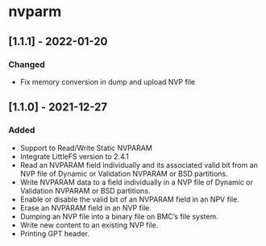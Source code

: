 # nvparm

## [1.1.1] - 2022-01-20

### Changed

- Fix memory conversion in dump and upload NVP file

## [1.1.0] - 2021-12-27
### Added

- Support to Read/Write Static NVPARAM
- Integrate LittleFS version to 2.4.1
- Read an NVPARAM field individually and its associated valid bit
  from an NVP file of Dynamic or Validation NVPARAM or BSD partitions.
- Write NVPARAM data to a field individually in a NVP file of Dynamic or
  Validation NVPARAM or BSD partitions.
- Enable or disable the valid bit of an NVPARAM field in an NPV file.
- Erase an NVPARAM field in an NVP file.
- Dumping an NVP file into a binary file on BMC’s file system.
- Write new content to an existing NVP file.
- Printing GPT header.

